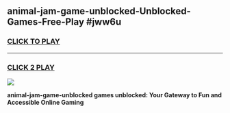
## animal-jam-game-unblocked-Unblocked-Games-Free-Play #jww6u
<h3>
<a href="https://us.freeplayer.one?title=animal-jam-game-unblocked&ref=9M">CLICK TO PLAY</a></h3>
<hr>

<h3>
<a href="https://us.freeplayer.one?title=animal-jam-game-unblocked&ref=9M">CLICK 2 PLAY</a>
  
</h3>

<a href="https://us.freeplayer.one?title=animal-jam-game-unblocked&ref=9M"><img src="https://clearcache.store/games.png"></a>


**animal-jam-game-unblocked games unblocked: Your Gateway to Fun and Accessible Online Gaming**
